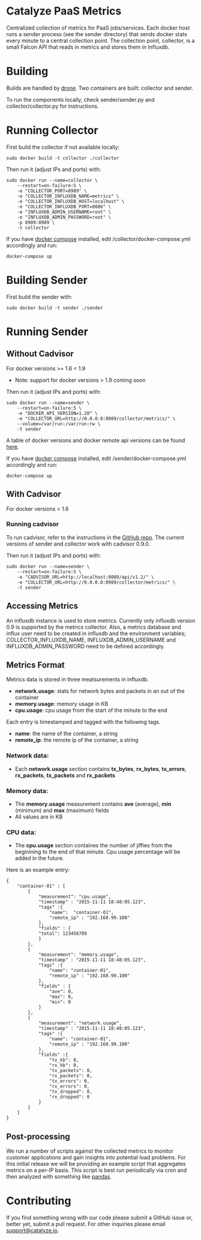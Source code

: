 # Catalyze PaaS Metrics

Centralized collection of metrics for PaaS jobs/services. Each docker host runs a sender process (see the sender directory) that sends docker stats every minute to a central collection point. The collection point, collector, is a small Falcon API that reads in metrics and stores them in Influxdb. 

# Building

Builds are handled by [drone](http://build01.paas.catalyze.io/github.com/catalyzeio/cadvisor-metrics). Two containers are built: collector and sender. 

To run the components locally, check sender/sender.py and collector/collector.py for instructions. 

# Running Collector

First build the collector if not available locally:

	sudo docker build -t collector ./collector

Then run it (adjust IPs and ports) with:

	sudo docker run --name=collector \
		--restart=on-failure:5 \
		-e "COLLECTOR_PORT=8989" \
		-e "COLLECTOR_INFLUXDB_NAME=metrics" \
		-e "COLLECTOR_INFLUXDB_HOST=localhost" \
		-e "COLLECTOR_INFLUXDB_PORT=8086" \
		-e "INFLUXDB_ADMIN_USERNAME=root" \
		-e "INFLUXDB_ADMIN_PASSWORD=root" \
		-p 8989:8989 \
		-t collector

If you have [docker compose](https://docs.docker.com/compose/) installed, edit /collector/docker-compose.yml accordingly and run:

	docker-compose up

# Building Sender

First build the sender with:

	sudo docker build -t sender ./sender

# Running Sender

## Without Cadvisor 
For docker versions >= 1.6 < 1.9

* Note: support for docker versions > 1.9 coming soon

Then run it (adjust IPs and ports) with:

	sudo docker run --name=sender \
		--restart=on-failure:5 \
		-e "DOCKER_API_VERSION=1.20" \
		-e "COLLECTOR_URL=http://0.0.0.0:8989/collector/metrics/" \
		--volume=/var/run:/var/run:rw \
		-t sender 

A table of docker versions and docker remote api versions can be found [here](https://docs.docker.com/engine/reference/api/docker_remote_api/).

If you have [docker compose](https://docs.docker.com/compose/) installed, edit /sender/docker-compose.yml accordingly and run:

	docker-compose up

## With Cadvisor 
For docker versions < 1.6

### Running cadvisor

To run cadvisor, refer to the instructions in the [GitHub repo](https://github.com/google/cadvisor). The current versions of sender and collector work with cadvisor 0.9.0.

Then run it (adjust IPs and ports) with:
	
	sudo docker run --name=sender \
		--restart=on-failure:5 \
		-e "CADVISOR_URL=http://localhost:8080/api/v1.2/" \
		-e "COLLECTOR_URL=http://0.0.0.0:8989/collector/metrics/" \
		-t sender

## Accessing Metrics

An influxdb instance is used to store metrics.  Currently only influxdb version 0.9 is supported by the metrics collector. Also, a metrics database and influx user need to be created in influxdb and the environment variables; COLLECTOR_INFLUXDB_NAME, INFLUXDB_ADMIN_USERNAME and INFLUXDB_ADMIN_PASSWORD need to be defined accordingly.
    
## Metrics Format

Metrics data is stored in three meatsurements in influxdb.

* **network.usage**: stats for network bytes and packets in an out of the container
* **memory.usage**: memory usage in KB
* **cpu.usage**: cpu usage from the start of the minute to the end

Each entry is timestamped and tagged with the following tags.

* **name**: the name of the container, a string
* **remote_ip**: the remote ip of the container, a string

### Network data:
* Each **network.usage** section contains **tx_bytes**, **rx_bytes**, **tx_errors**, **rx_packets**, **tx_packets** and **rx_packets**

### Memory data:
* The **memory.usage** measurement contains **ave** (average), **min** (minimum) and **max** (maximum) fields
* All values are in KB

### CPU data:
* The **cpu.usage** section containes the number of jiffies from the beginining to the end of that minute. Cpu usage percentage will be added in the future.

Here is an example entry:
 
```
{
    "container-01" : [
        {
            "measurement": "cpu.usage",
            "timestamp" : "2015-11-11 18:48:05.123",
            "tags" :{
                "name":  "container-01",
                "remote_ip" : "192.168.99.100"
            },
            "fields" : {
            "total": 123456789
            }
        },
        {
            "measurement": "memory.usage",
            "timestamp" : "2015-11-11 18:48:05.123",
            "tags" :{
                "name": "container-01",
                "remote_ip" : "192.168.99.100"
            },
            "fields" : {
                "ave": 0,
                "max": 0,
                "min": 0
            }
        },
        {
            "measurement": "network.usage",
            "timestamp" : "2015-11-11 18:48:05.123",
            "tags" :{
                "name": "container-01",
                "remote_ip" : "192.168.99.100"
            },
            "fields" :{
                "tx_kb": 0,
                "rx_kb": 0,
                "tx_packets": 0,
                "rx_packets": 0,
                "tx_errors": 0,
                "rx_errors": 0,
                "tx_dropped": 0,
                "rx_dropped": 0
            }
        }
    ]
}
```

## Post-processing

We run a number of scripts against the collected metrics to monitor customer applications and gain insights into potential load problems.
For this initial release we will be providing an example script that aggregates metrics on a per-IP basis. 
This script is best run periodically via cron and then analyzed with something like [pandas](http://pandas.pydata.org/).

# Contributing

If you find something wrong with our code please submit a GitHub issue or, better yet, submit a pull request. 
For other inquiries please email support@catalyze.io.   

